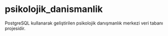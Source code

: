 # psikolojik_danismanlik
PostgreSQL kullanarak geliştirilen psikolojik danışmanlık merkezi veri tabanı projesidir.

